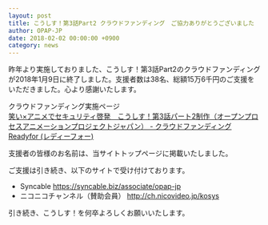 ```yaml
---
layout: post
title: こうしす！第3話Part2 クラウドファンディング　ご協力ありがとうございました
author: OPAP-JP
date: 2018-02-02 00:00:00 +0900
category: news
---
```

昨年より実施しておりました、こうしす！第3話Part2のクラウドファンディングが2018年1月9日に終了しました。支援者数は38名、総額15万6千円のご支援をいただきました。心より感謝いたします。

クラウドファンディング実施ページ<br />
[笑い×アニメでセキュリティ啓発　こうしす！第3話パート2制作（オープンプロセスアニメーションプロジェクトジャパン） - クラウドファンディング Readyfor (レディーフォー)](https://readyfor.jp/projects/kosys-ep03-part2)

支援者の皆様のお名前は、当サイトトップページに掲載いたしました。

ご支援は引き続き、以下のサイトで受け付けております。

* Syncable <https://syncable.biz/associate/opap-jp>
* ニコニコチャンネル（賛助会員） <http://ch.nicovideo.jp/kosys>


引き続き、こうしす！を何卒よろしくお願いいたします。

